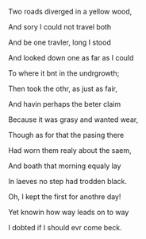 Two roads diverged in a yellow wood,

And sory I could not travel both

And be one travler, long I stood

And looked down one as far as I could

To where it bnt in the undrgrowth;



Then took the othr, as just as fair,

And havin perhaps the beter claim

Because it was grasy and wanted wear,

Though as for that the pasing there

Had worn them realy about the saem,



And boath that morning equaly lay

In laeves no step had trodden black.

Oh, I kept the first for anothre day!

Yet knowin how way leads on to way

I dobted if I should evr come beck.
